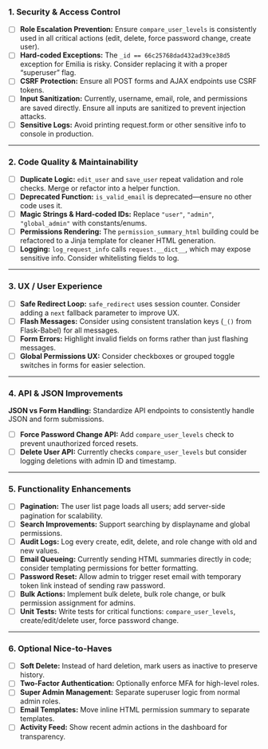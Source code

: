 
### **1. Security & Access Control**

- [ ] **Role Escalation Prevention:** Ensure `compare_user_levels` is consistently used in all critical actions (edit, delete, force password change, create user).
- [ ] **Hard-coded Exceptions:** The `_id == 66c25768dad432ad39ce38d5` exception for Emilia is risky. Consider replacing it with a proper “superuser” flag.
- [ ] **CSRF Protection:** Ensure all POST forms and AJAX endpoints use CSRF tokens.
- [ ] **Input Sanitization:** Currently, username, email, role, and permissions are saved directly. Ensure all inputs are sanitized to prevent injection attacks.
- [ ] **Sensitive Logs:** Avoid printing request.form or other sensitive info to console in production.

---

### **2. Code Quality & Maintainability**

- [ ] **Duplicate Logic:** `edit_user` and `save_user` repeat validation and role checks. Merge or refactor into a helper function.
- [ ] **Deprecated Function:** `is_valid_email` is deprecated—ensure no other code uses it.
- [ ] **Magic Strings & Hard-coded IDs:** Replace `"user"`, `"admin"`, `"global_admin"` with constants/enums.
- [ ] **Permissions Rendering:** The `permission_summary_html` building could be refactored to a Jinja template for cleaner HTML generation.
- [ ] **Logging:** `log_request_info` calls `request.__dict__`, which may expose sensitive info. Consider whitelisting fields to log.

---

### **3. UX / User Experience**

- [ ] **Safe Redirect Loop:** `safe_redirect` uses session counter. Consider adding a `next` fallback parameter to improve UX.
- [ ] **Flash Messages:** Consider using consistent translation keys (`_()` from Flask-Babel) for all messages.
- [ ] **Form Errors:** Highlight invalid fields on forms rather than just flashing messages.
- [ ] **Global Permissions UX:** Consider checkboxes or grouped toggle switches in forms for easier selection.

---

### **4. API & JSON Improvements**

 **JSON vs Form Handling:** Standardize API endpoints to consistently handle JSON and form submissions.
- [ ] **Force Password Change API:** Add `compare_user_levels` check to prevent unauthorized forced resets.
- [ ] **Delete User API:** Currently checks `compare_user_levels` but consider logging deletions with admin ID and timestamp.

---

### **5. Functionality Enhancements**

- [ ] **Pagination:** The user list page loads all users; add server-side pagination for scalability.
- [ ] **Search Improvements:** Support searching by displayname and global permissions.
- [ ] **Audit Logs:** Log every create, edit, delete, and role change with old and new values.
- [ ] **Email Queueing:** Currently sending HTML summaries directly in code; consider templating permissions for better formatting.
- [ ] **Password Reset:** Allow admin to trigger reset email with temporary token link instead of sending raw password.
- [ ] **Bulk Actions:** Implement bulk delete, bulk role change, or bulk permission assignment for admins.
- [ ] **Unit Tests:** Write tests for critical functions: `compare_user_levels`, create/edit/delete user, force password change.

---

### **6. Optional Nice-to-Haves**

- [ ] **Soft Delete:** Instead of hard deletion, mark users as inactive to preserve history.
- [ ] **Two-Factor Authentication:** Optionally enforce MFA for high-level roles.
- [ ] **Super Admin Management:** Separate superuser logic from normal admin roles.
- [ ] **Email Templates:** Move inline HTML permission summary to separate templates.
- [ ] **Activity Feed:** Show recent admin actions in the dashboard for transparency.
